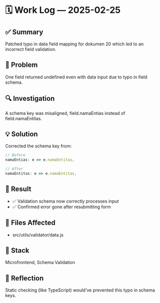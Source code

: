 # 🗓️ Work Log — 2025-02-25

## ✅ Summary
Patched typo in data field mapping for dokumen 20 which led to an incorrect field validation.

## 🧠 Problem
One field returned undefined even with data input due to typo in field schema.

## 🔍 Investigation
A schema key was misaligned, field.namaEntias instead of field.namaEntitas.

## 💡 Solution
Corrected the schema key from:
```js
// Before
namaEntias: e => e.namaEntitas,

// After
namaEntitas: e => e.namaEntitas,
```

## 🧪 Result
- ✅ Validation schema now correctly processes input
- ✅ Confirmed error gone after resubmitting form

## 📁 Files Affected
- src/utils/validator/data.js

## 🔧 Stack
Microfrontend, Schema Validation

## 🧠 Reflection
Static checking (like TypeScript) would’ve prevented this typo in schema keys.
